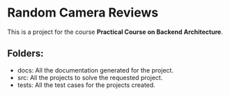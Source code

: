 # Random Camera Reviews
This is a project for the course __Practical Course on Backend Architecture__.

## Folders:
* docs: All the documentation generated for the project.
* src: All the projects to solve the requested project.
* tests: All the test cases for the projects created.